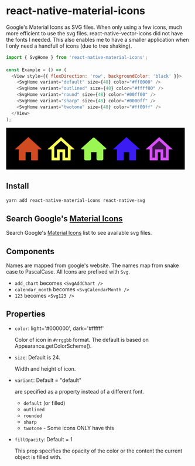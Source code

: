 # react-native-material-icons

Google's Material Icons as SVG files. When only using a few icons, much more efficient to use the svg files. react-native-vector-icons did not have the fonts I needed. This also enables me to have a smaller application when I only need a handfull of icons (due to tree shaking).

```javascript
import { SvgHome } from 'react-native-material-icons';

const Example = () => (
  <View style={{ flexDirection: 'row', backgroundColor: 'black' }}>
    <SvgHome variant="default" size={48} color="#ff0000" />
    <SvgHome variant="outlined" size={48} color="#ffff00" />
    <SvgHome variant="round" size={48} color="#00ff00" />
    <SvgHome variant="sharp" size={48} color="#0000ff" />
    <SvgHome variant="twotone" size={48} color="#ff00ff" />
  </View>
);
```

![Example](docs/example1.png)

## Install

`yarn add react-native-material-icons react-native-svg`

## Search Google's [Material Icons](https://fonts.google.com/icons)

Search Google's [Material Icons](https://fonts.google.com/icons) list to see available svg files.

## Components

Names are mapped from google's website. The names map from snake case to PascalCase. All Icons are prefixed with `Svg`.

- `add_chart` becomes `<SvgAddChart />`
- `calendar_month` becomes `<SvgCalendarMonth />`
- `123` becomes `<Svg123 />`

## Properties

- `color`: light='#000000', dark='#ffffff'

  Color of icon in `#rrggbb` format. The default is based on Appearance.getColorScheme().

- `size`: Default is 24.

  Width and height of icon.

- `variant`: Default = "default"

  are specified as a property instead of a different font.

  - `default` (or filled)
  - `outlined`
  - `rounded`
  - `sharp`
  - `twotone` - Some icons ONLY have this

- `fillOpacity`: Default = 1

  This prop specifies the opacity of the color or the content the current object is filled with.
